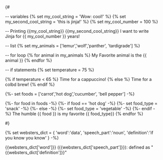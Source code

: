 {#

-- variables
{% set my_cool_string = 'Wow: cool!' %}
{% set my_second_cool_string = 'this is jinja!' %}
{% set my_cool_number = 100 %}

-- Printing
{{my_cool_string}} {{my_second_cool_string}} I want to write Jinja for {{ my_cool_number }} years!

-- list
{% set my_animals = ['lemur','wolf','panther', 'tardigrade'] %}

-- for loop
{% for animal in my_animals %}
    My Favorite animal is the {{ animal }}
{% endfor %}

-- if statements
{% set temperature = 75 %}

{% if temperature < 65 %}
    Time for a cappuccino!
{% else %}
    Time for a colbd brew!
{% endif %}



{%- set foods = ['carrot','hot dog','cucumber', 'bell pepper'] -%}

{%- for food in foods -%}
    {%- if food == 'hot dog' -%}
        {%- set food_type = 'snack' -%}
    {%- else -%}
        {%- set food_type = 'vegetable' -%}
    {%- endif -%}
The humble {{ food }} is my favorite {{ food_type}}
{% endfor %}

#}

{% set websters_dict = {
    'word':'data',
    'speech_part':'noun',
    'definition':'if you know you know'
}
-%}

{{websters_dict['word']}} ({{websters_dict['speech_part']}}): defined as "{{websters_dict['definition']}}"